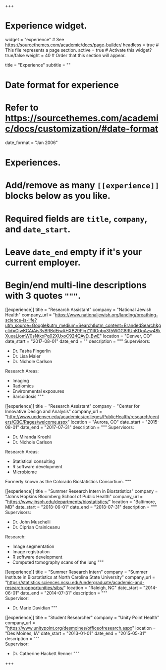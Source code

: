 +++
# Experience widget.
widget = "experience"  # See https://sourcethemes.com/academic/docs/page-builder/
headless = true  # This file represents a page section.
active = true  # Activate this widget? true/false
weight = 40  # Order that this section will appear.

title = "Experience"
subtitle = ""

# Date format for experience
#   Refer to https://sourcethemes.com/academic/docs/customization/#date-format
date_format = "Jan 2006"

# Experiences.
#   Add/remove as many `[[experience]]` blocks below as you like.
#   Required fields are `title`, `company`, and `date_start`.
#   Leave `date_end` empty if it's your current employer.
#   Begin/end multi-line descriptions with 3 quotes `"""`.
[[experience]]
  title = "Research Assistant"
  company = "National Jewish Health"
  company_url = "https://www.nationaljewish.org/landing/breathing-science-is-life?utm_source=Google&utm_medium=Search&utm_content=BrandedSearch&gclid=CjwKCAiAis3vBRBdEiwAHXB29PigZ11IIOpbp3f5WGG8RUnKDqAzw48kXueaLiomW0sNtkxPq02XUxoC924QAvD_BwE"
  location = "Denver, CO"
  date_start = "2017-08-01"
  date_end = ""
  description = """
  Supervisors:

  * Dr. Tasha Fingerlin
  * Dr. Lisa Maier
  * Dr. Nichole Carlson

  Research Areas:

  * Imaging
  * Radiomics
  * Environmental exposures
  * Sarcoidosis
  """

[[experience]]
  title = "Research Assistant"
  company = "Center for Innovative Design and Analysis"
  company_url = "http://www.ucdenver.edu/academics/colleges/PublicHealth/research/centers/CBC/Pages/welcome.aspx"
  location = "Aurora, CO"
  date_start = "2015-08-01"
  date_end = "2017-07-31"
  description = """
  Supervisors:

  * Dr. Miranda Kroehl
  * Dr. Nichole Carlson

  Research Areas:

  * Statistical consulting
  * R software development
  * Microbiome

  Formerly known as the Colorado Biostatistics Consortium.
  """

[[experience]]
  title = "Summer Research Intern in Biostatistics"
  company = "Johns Hopkins Bloomberg School of Public Health"
  company_url = "https://www.jhsph.edu/departments/biostatistics/"
  location = "Baltimore, MD"
  date_start = "2018-06-01"
  date_end = "2018-07-31"
  description = """  
  Supervisors:

  * Dr. John Muschelli
  * Dr. Ciprian Crainiceanu

  Research:

  * Image segmentation
  * Image registration
  * R software development
  * Computed tomography scans of the lung
  """

[[experience]]
  title = "Summer Research Intern"
  company = "Summer Institute in Biostatistics at North Carolina State University"
  company_url = "https://statistics.sciences.ncsu.edu/undergraduate/academic-and-research-opportunities/sibs/"
  location = "Raleigh, NC"
  date_start = "2014-06-01"
  date_end = "2014-07-31"
  description = """  
  Supervisor:

  * Dr. Marie Davidian
  """

[[experience]]
  title = "Student Researcher"
  company = "Unity Point Health"
  company_url = "https://www.unitypoint.org/desmoines/officeofresearch.aspx"
  location = "Des Moines, IA"
  date_start = "2013-01-01"
  date_end = "2015-05-31"
  description = """  
  Supervisor:

  * Dr. Catherine Hackett Renner
  """

+++
